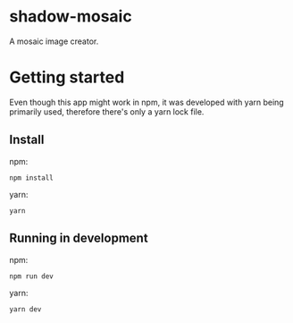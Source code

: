 # shadow-mosaic
A mosaic image creator.

# Getting started
Even though this app might work in npm, it was developed with yarn being primarily used, therefore there's only a yarn lock file.

## Install
npm:

```
npm install
```

yarn:

```
yarn
```

## Running in development
npm:

```
npm run dev
```

yarn:

```
yarn dev
```
